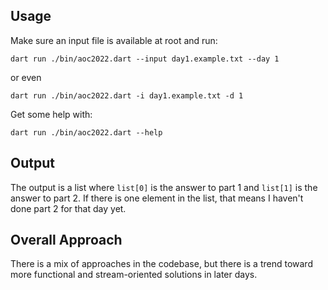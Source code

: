 ## Usage

Make sure an input file is available at root and run:

```console
dart run ./bin/aoc2022.dart --input day1.example.txt --day 1
```

or even

```console
dart run ./bin/aoc2022.dart -i day1.example.txt -d 1
```

Get some help with:

```console
dart run ./bin/aoc2022.dart --help
```

## Output

The output is a list where `list[0]` is the answer to part 1 and `list[1]` is the answer to part 2. If there is one element in the list, that means I haven't done part 2 for that day yet.

## Overall Approach

There is a mix of approaches in the codebase, but there is a trend toward more functional and stream-oriented solutions in later days.
